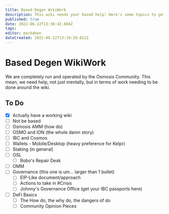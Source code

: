 ```yaml
---
title: Based Degen WikiWork
description: This wiki needs your based help! Here's some topics to get started on.
published: true
date: 2022-06-22T13:36:42.604Z
tags: 
editor: markdown
dateCreated: 2022-06-22T13:19:29.011Z
---
```


# Based Degen WikiWork
We are completely run and operated by the Osmosis Community. This mean, we need help, not just mentally, but in terms of work needing to be done around the wiki.

## To Do

- [x] Actually have a working wiki
- [ ] Not be based
- [ ] Osmosis AMM (how do)
- [ ] OSMO and ION (the whole damn story)
- [ ] IBC and Cosmos
- [ ] Wallets - Mobile/Desktop (heavy preference for Kelpr)
- [ ] Staking (in general)
- [ ] OSL
	- [ ] Robo's Repair Desk
- [ ] OMM
- [ ] Governance (this one is um... larger than 1 bullet)
	- [ ] EIP-Like document/approach
  - [ ] Actions to take in #Crisis
  - [ ] Johnny's Governance Office (get your IBC passports here)
- [ ] DeFi Basics
	- [ ] The How do, the why do, the dangers of do
  - [ ] Community Opinion Pieces